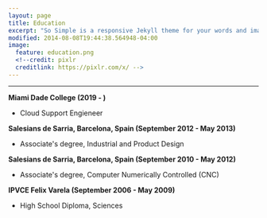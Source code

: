 ```yaml
---
layout: page
title: Education
excerpt: "So Simple is a responsive Jekyll theme for your words and images."
modified: 2014-08-08T19:44:38.564948-04:00
image:
  feature: education.png 
  <!--credit: pixlr
  creditlink: https://pixlr.com/x/ -->
---
```


<!--Looking for a simple, responsive, theme for your Jekyll powered blog? Well look no further. Here be **So Simple Theme**, the follow up to [**Minimal Mistakes**](http://mmistakes.github.io/minimal-mistakes) --- by designer slash illustrator [Michael Rose](http://mademistakes.com).-->

<hr/>


  
**Miami Dade College (2019 - )**
   
   * Cloud Support Engieneer
 
**Salesians de Sarria, Barcelona, Spain (September 2012 - May 2013)**
   * Associate's degree, Industrial and Product Design
 
**Salesians de Sarria, Barcelona, Spain (September 2010 - May 2012)**
   * Associate's degree, Computer Numerically Controlled (CNC)
 
**IPVCE Felix Varela (September 2006 - May 2009)**
   * High School Diploma, Sciences
 
  

[^1]: Example: *domain.com/category-name/post-title*
